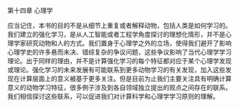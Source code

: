 第十四章 心理学

应当记住，本书的目的不是从细节上重复或者解释动物，包括人类是如何学习的。我们建立的强化学习，是从人工智能或者工程学角度探讨的理想化情形，并不是心理学家研究动物和人的方式。我们置身于心理学之外的立场，使得我们避开了影响心理学史的许多悬而未决、错综复杂的争议问题，这些争议影响了当代心理学学习理论。出于同样的理由，并不是计算强化学习的每个特征都对应于某个心理学发现或理论。强化学习的未来发展有可能联系到更多动物学习的有关发现，加入这些发现在计算层面上的意义被基于更多关注。但是目前为止我们主要关注具有明确计算意义的动物学习特征，很多例子涉及到各自领域独立提出的观点之间存在的联系。我们相信探讨这些联系，可以促进我们对计算科学和心理学学习原则的理解。

